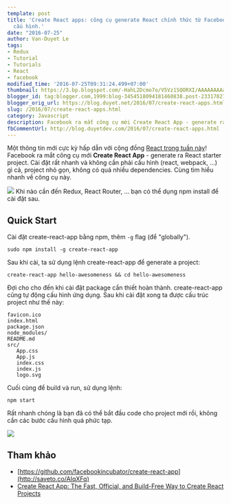 ```yaml
---
template: post
title: 'Create React apps: công cụ generate React chính thức từ Facebook, không cần
  cấu hình.'
date: "2016-07-25"
author: Van-Duyet Le
tags:
- Redux
- Tutorial
- Tutorials
- React
- facebook
modified_time: '2016-07-25T09:31:24.499+07:00'
thumbnail: https://3.bp.blogspot.com/-HahL2Dcmo7o/V5Vz1SQORXI/AAAAAAAAaMM/HomR1n60e4oKER20VhEDSIZQag-nQqptwCK4B/s1600/create-react-app.png
blogger_id: tag:blogger.com,1999:blog-3454518094181460838.post-2331782777537838966
blogger_orig_url: https://blog.duyet.net/2016/07/create-react-apps.html
slug: /2016/07/create-react-apps.html
category: Javascript
description: Facebook ra mắt công cụ mới Create React App - generate ra React starter project.
fbCommentUrl: http://blog.duyetdev.com/2016/07/create-react-apps.html
---
```


Một thông tin mới cực kỳ hấp dẫn với cộng đồng [React trong tuần này](http://saveto.co/AIqXFq)! Facebook ra mắt công cụ mới **Create React App** - generate ra React starter project. Cài đặt rất nhanh và không cần phải cấu hình (react, webpack, ...) gì cả, project nhỏ gọn, không có quá nhiều dependencies. Cùng tìm hiểu nhanh về công cụ này.

[![](https://3.bp.blogspot.com/-HahL2Dcmo7o/V5Vz1SQORXI/AAAAAAAAaMM/HomR1n60e4oKER20VhEDSIZQag-nQqptwCK4B/s1600/create-react-app.png)](https://blog.duyet.net/2016/07/create-react-apps.html#.V5V54XV97OQ)
Khi nào cần đến Redux, React Router, ... bạn có thể dụng npm install để cài đặt sau.

## Quick Start ##
Cài đặt create-react-app bằng npm, thêm `-g` flag (để "globally").

```
sudo npm install -g create-react-app
```

Sau khi cài, ta sử dụng lệnh create-react-app để generate a project:

```
create-react-app hello-awesomeness && cd hello-awesomeness
```

Đợi cho cho đến khi cài đặt package cần thiết hoàn thành. create-react-app cũng tự động cấu hình ứng dụng. Sau khi cài đặt xong ta được cấu trúc project như thế này:

```
favicon.ico
index.html
package.json
node_modules/
README.md
src/
   App.css
   App.js
   index.css
   index.js
   logo.svg
```

Cuối cùng để build và run, sử dụng lệnh:  

```
npm start
```

Rất nhanh chóng là bạn đã có thể bắt đầu code cho project mới rồi, không cần các bước cấu hình quá phức tạp.

![](https://3.bp.blogspot.com/-uMo1EyHerQg/V5V49HgNy_I/AAAAAAAAaMY/R9jonvqbrqo3B0l7H8wtzZ-kTpuYPwFJgCLcB/s1600/create-react-app.png)

## Tham khảo ##

- [https://github.com/facebookincubator/create-react-app](http://saveto.co/AIqXFq)
- [Create React App: The Fast, Official, and Build-Free Way to Create React Projects](https://daveceddia.com/create-react-app-official-project-generator/)
